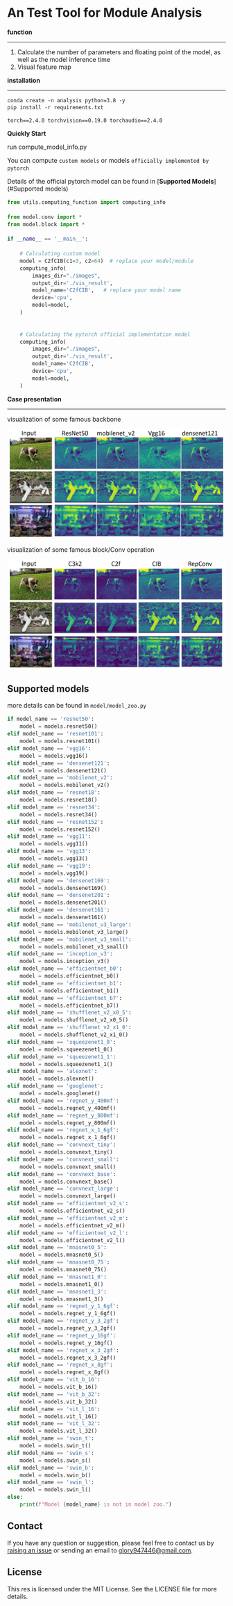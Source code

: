 # An Test Tool for Module Analysis

**function**

------

1. Calculate the number of parameters and floating point of the model, as well as the model inference time
2. Visual feature map



**installation**

------

```
conda create -n analysis python=3.8 -y
pip install -r requirements.txt
```

```
torch==2.4.0 torchvision==0.19.0 torchaudio==2.4.0
```



**Quickly Start**

run compute_model_info.py 

You can compute `custom models` or models `officially implemented by pytorch`

Details of the official pytorch model can be found in [**Supported Models**](#Supported models)

```python
from utils.computing_function import computing_info

from model.conv import *
from model.block import *

if __name__ == '__main__':
    
    # Calculating custom model
    model = C2fCIB(c1=3, c2=64)  # replace your model/module
    computing_info(
        images_dir="./images",
        output_dir='./vis_result',
        model_name='C2fCIB',   # replace your model name
        device='cpu',
        model=model,
    )
    
    
	# Calculating the pytorch official implementation model
    computing_info(
        images_dir="./images",
        output_dir='./vis_result',
        model_name='C2fCIB',  
        device='cpu',
        model=model,
    )
```

**Case presentation**

------

visualization of some famous backbone

![1](assets\1.jpg)

visualization of some famous block/Conv operation

![2](assets\2.jpg)

## Supported models

more details can be found in `model/model_zoo.py`

```python
if model_name == 'resnet50':
    model = models.resnet50()
elif model_name == 'resnet101':
    model = models.resnet101()
elif model_name == 'vgg16':
    model = models.vgg16()
elif model_name == 'densenet121':
    model = models.densenet121()
elif model_name == 'mobilenet_v2':
    model = models.mobilenet_v2()
elif model_name == 'resnet18':
    model = models.resnet18()
elif model_name == 'resnet34':
    model = models.resnet34()
elif model_name == 'resnet152':
    model = models.resnet152()
elif model_name == 'vgg11':
    model = models.vgg11()
elif model_name == 'vgg13':
    model = models.vgg13()
elif model_name == 'vgg19':
    model = models.vgg19()
elif model_name == 'densenet169':
    model = models.densenet169()
elif model_name == 'densenet201':
    model = models.densenet201()
elif model_name == 'densenet161':
    model = models.densenet161()
elif model_name == 'mobilenet_v3_large':
    model = models.mobilenet_v3_large()
elif model_name == 'mobilenet_v3_small':
    model = models.mobilenet_v3_small()
elif model_name == 'inception_v3':
    model = models.inception_v3()
elif model_name == 'efficientnet_b0':
    model = models.efficientnet_b0()
elif model_name == 'efficientnet_b1':
    model = models.efficientnet_b1()
elif model_name == 'efficientnet_b7':
    model = models.efficientnet_b7()
elif model_name == 'shufflenet_v2_x0_5':
    model = models.shufflenet_v2_x0_5()
elif model_name == 'shufflenet_v2_x1_0':
    model = models.shufflenet_v2_x1_0()
elif model_name == 'squeezenet1_0':
    model = models.squeezenet1_0()
elif model_name == 'squeezenet1_1':
    model = models.squeezenet1_1()
elif model_name == 'alexnet':
    model = models.alexnet()
elif model_name == 'googlenet':
    model = models.googlenet()
elif model_name == 'regnet_y_400mf':
    model = models.regnet_y_400mf()
elif model_name == 'regnet_y_800mf':
    model = models.regnet_y_800mf()
elif model_name == 'regnet_x_1_6gf':
    model = models.regnet_x_1_6gf()
elif model_name == 'convnext_tiny':
    model = models.convnext_tiny()
elif model_name == 'convnext_small':
    model = models.convnext_small()
elif model_name == 'convnext_base':
    model = models.convnext_base()
elif model_name == 'convnext_large':
    model = models.convnext_large()
elif model_name == 'efficientnet_v2_s':
    model = models.efficientnet_v2_s()
elif model_name == 'efficientnet_v2_m':
    model = models.efficientnet_v2_m()
elif model_name == 'efficientnet_v2_l':
    model = models.efficientnet_v2_l()
elif model_name == 'mnasnet0_5':
    model = models.mnasnet0_5()
elif model_name == 'mnasnet0_75':
    model = models.mnasnet0_75()
elif model_name == 'mnasnet1_0':
    model = models.mnasnet1_0()
elif model_name == 'mnasnet1_3':
    model = models.mnasnet1_3()
elif model_name == 'regnet_y_1_6gf':
    model = models.regnet_y_1_6gf()
elif model_name == 'regnet_y_3_2gf':
    model = models.regnet_y_3_2gf()
elif model_name == 'regnet_y_16gf':
    model = models.regnet_y_16gf()
elif model_name == 'regnet_x_3_2gf':
    model = models.regnet_x_3_2gf()
elif model_name == 'regnet_x_8gf':
    model = models.regnet_x_8gf()
elif model_name == 'vit_b_16':
    model = models.vit_b_16()
elif model_name == 'vit_b_32':
    model = models.vit_b_32()
elif model_name == 'vit_l_16':
    model = models.vit_l_16()
elif model_name == 'vit_l_32':
    model = models.vit_l_32()
elif model_name == 'swin_t':
    model = models.swin_t()
elif model_name == 'swin_s':
    model = models.swin_s()
elif model_name == 'swin_b':
    model = models.swin_b()
elif model_name == 'swin_l':
    model = models.swin_l()
else:
    print(f"Model {model_name} is not in model zoo.")
```

## Contact 

If you have any question or suggestion, please feel free to contact us by [raising an issue](https://github.com/glory-wan/LLIE-Lib/issues) or sending an email to glory947446@gmail.com.

## License

This res is licensed under the MIT License. See the LICENSE file for more details.